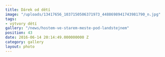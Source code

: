 ```yaml
---
title: Dárek od dětí
image: "/uploads/13417656_1037150506371973_4488698941743981790_n.jpg"
tags:
- výtvory dětí
gallery: "/news/hostem-ve-starem-meste-pod-landstejnem"
position: 43
date: 2016-06-14 20:14:49.000000000 Z
category: gallery
layout: photo
---
```


